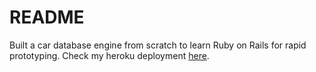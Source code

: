 # README

Built a car database engine from scratch to learn Ruby on Rails for rapid prototyping. Check my heroku deployment [here](https://shrouded-lowlands-84275.herokuapp.com/).
